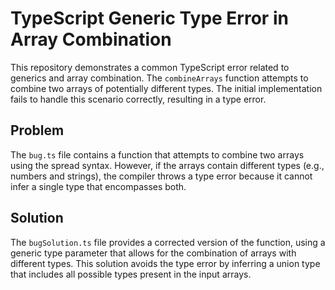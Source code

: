 # TypeScript Generic Type Error in Array Combination

This repository demonstrates a common TypeScript error related to generics and array combination. The `combineArrays` function attempts to combine two arrays of potentially different types.  The initial implementation fails to handle this scenario correctly, resulting in a type error.

## Problem

The `bug.ts` file contains a function that attempts to combine two arrays using the spread syntax.  However, if the arrays contain different types (e.g., numbers and strings), the compiler throws a type error because it cannot infer a single type that encompasses both.

## Solution

The `bugSolution.ts` file provides a corrected version of the function, using a generic type parameter that allows for the combination of arrays with different types. This solution avoids the type error by inferring a union type that includes all possible types present in the input arrays.